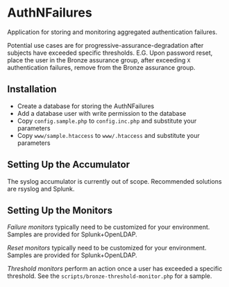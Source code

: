# AuthNFailures

Application for storing and monitoring aggregated authentication failures.

Potential use cases are for progressive-assurance-degradation after subjects have exceeded specific thresholds.
E.G. Upon password reset, place the user in the Bronze assurance group, after exceeding `X` authentication failures,
remove from the Bronze assurance group.

## Installation

* Create a database for storing the AuthNFailures
* Add a database user with write permission to the database
* Copy `config.sample.php` to `config.inc.php` and substitute your parameters
* Copy `www/sample.htaccess` to `www/.htaccess` and substitute your parameters

## Setting Up the Accumulator

The syslog accumulator is currently out of scope. Recommended solutions are rsyslog and Splunk.

## Setting Up the Monitors

*Failure monitors* typically need to be customized for your environment.
Samples are provided for Splunk+OpenLDAP.

*Reset monitors* typically need to be customized for your environment.
Samples are provided for Splunk+OpenLDAP.

*Threshold monitors* perform an action once a user has exceeded a specific threshold.
See the `scripts/bronze-threshold-monitor.php` for a sample.
